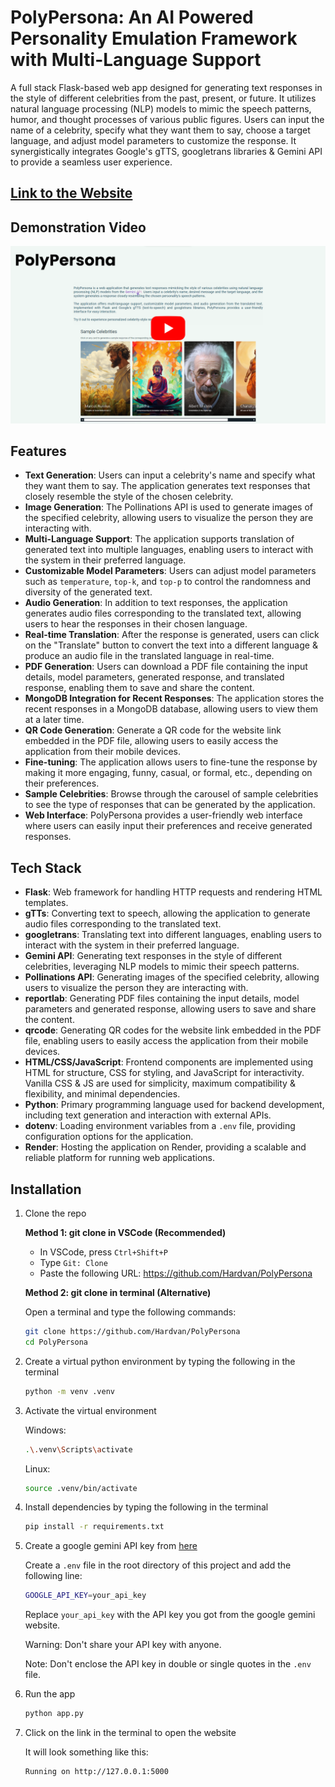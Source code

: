 # PolyPersona: An AI Powered Personality Emulation Framework with Multi-Language Support

A full stack Flask-based web app designed for generating text responses in the style of different celebrities from the past, present, or future. It utilizes natural language processing (NLP) models to mimic the speech patterns, humor, and thought processes of various public figures. Users can input the name of a celebrity, specify what they want them to say, choose a target language, and adjust model parameters to customize the response. It synergistically integrates Google's gTTS, googletrans libraries & Gemini API to provide a seamless user experience.

## [Link to the Website](https://polypersona.onrender.com/)

## Demonstration Video

[![PolyPersona Demo](./demo/thumbnail2.png)](https://youtu.be/9BzFjXA5Fcc)

## Features

- **Text Generation**: Users can input a celebrity's name and specify what they want them to say. The application generates text responses that closely resemble the style of the chosen celebrity.
- **Image Generation**: The Pollinations API is used to generate images of the specified celebrity, allowing users to visualize the person they are interacting with.
- **Multi-Language Support**: The application supports translation of generated text into multiple languages, enabling users to interact with the system in their preferred language.
- **Customizable Model Parameters**: Users can adjust model parameters such as `temperature`, `top-k`, and `top-p` to control the randomness and diversity of the generated text.
- **Audio Generation**: In addition to text responses, the application generates audio files corresponding to the translated text, allowing users to hear the responses in their chosen language.
- **Real-time Translation**: After the response is generated, users can click on the "Translate" button to convert the text into a different language & produce an audio file in the translated language in real-time.
- **PDF Generation**: Users can download a PDF file containing the input details, model parameters, generated response, and translated response, enabling them to save and share the content.
- **MongoDB Integration for Recent Responses**: The application stores the recent responses in a MongoDB database, allowing users to view them at a later time.
- **QR Code Generation**: Generate a QR code for the website link embedded in the PDF file, allowing users to easily access the application from their mobile devices.
- **Fine-tuning**: The application allows users to fine-tune the response by making it more engaging, funny, casual, or formal, etc., depending on their preferences.
- **Sample Celebrities**: Browse through the carousel of sample celebrities to see the type of responses that can be generated by the application.
- **Web Interface**: PolyPersona provides a user-friendly web interface where users can easily input their preferences and receive generated responses.

## Tech Stack

- **Flask**: Web framework for handling HTTP requests and rendering HTML templates.
- **gTTs**: Converting text to speech, allowing the application to generate audio files corresponding to the translated text.
- **googletrans**: Translating text into different languages, enabling users to interact with the system in their preferred language.
- **Gemini API**: Generating text responses in the style of different celebrities, leveraging NLP models to mimic their speech patterns.
- **Pollinations API**: Generating images of the specified celebrity, allowing users to visualize the person they are interacting with.
- **reportlab**: Generating PDF files containing the input details, model parameters and generated response, allowing users to save and share the content.
- **qrcode**: Generating QR codes for the website link embedded in the PDF file, enabling users to easily access the application from their mobile devices.
- **HTML/CSS/JavaScript**: Frontend components are implemented using HTML for structure, CSS for styling, and JavaScript for interactivity. Vanilla CSS & JS are used for simplicity, maximum compatibility & flexibility, and minimal dependencies.
- **Python**: Primary programming language used for backend development, including text generation and interaction with external APIs.
- **dotenv**: Loading environment variables from a `.env` file, providing configuration options for the application.
- **Render**: Hosting the application on Render, providing a scalable and reliable platform for running web applications.

## Installation

1. Clone the repo

   **Method 1: git clone in VSCode (Recommended)**

   - In VSCode, press `Ctrl+Shift+P`
   - Type `Git: Clone`
   - Paste the following URL: https://github.com/Hardvan/PolyPersona

   **Method 2: git clone in terminal (Alternative)**

   Open a terminal and type the following commands:

   ```bash
   git clone https://github.com/Hardvan/PolyPersona
   cd PolyPersona
   ```

2. Create a virtual python environment by typing the following in the terminal

   ```bash
   python -m venv .venv
   ```

3. Activate the virtual environment

   Windows:

   ```bash
   .\.venv\Scripts\activate
   ```

   Linux:

   ```bash
   source .venv/bin/activate
   ```

4. Install dependencies by typing the following in the terminal

   ```bash
   pip install -r requirements.txt
   ```

5. Create a google gemini API key from [here](https://ai.google.dev/)

   Create a `.env` file in the root directory of this project and add the following line:

   ```bash
   GOOGLE_API_KEY=your_api_key
   ```

   Replace `your_api_key` with the API key you got from the google gemini website.

   Warning: Don't share your API key with anyone.

   Note: Don't enclose the API key in double or single quotes in the `.env` file.

6. Run the app

   ```bash
   python app.py
   ```

7. Click on the link in the terminal to open the website

   It will look something like this:

   ```bash
   Running on http://127.0.0.1:5000
   ```
